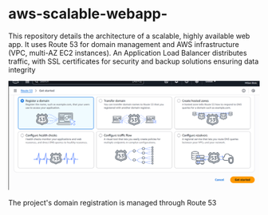 # aws-scalable-webapp-
This repository details the architecture of a scalable, highly available web app. It uses Route 53 for domain management and AWS infrastructure (VPC, multi-AZ EC2 instances). An Application Load Balancer distributes traffic, with SSL certificates for security and backup solutions ensuring data integrity
   

![Kratak opis slike za čitače ekrana](https://github.com/MilanBizic/aws-scalable-webapp-/blob/main/Registerdom.png?raw=true)

The project's domain registration is managed through Route 53
